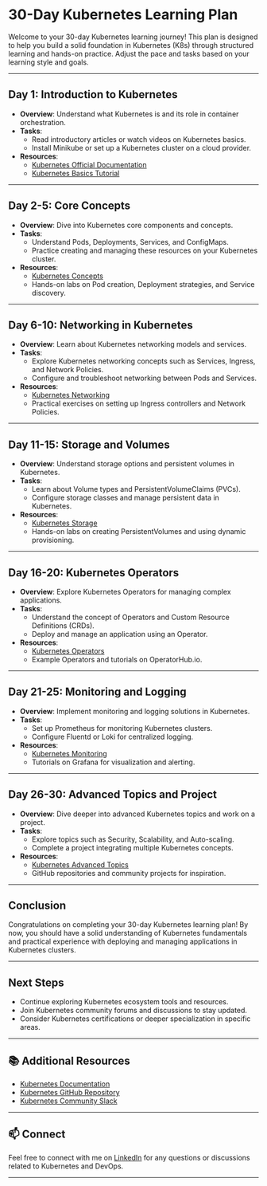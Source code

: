 # 30-Day Kubernetes Learning Plan

Welcome to your 30-day Kubernetes learning journey! This plan is designed to help you build a solid foundation in Kubernetes (K8s) through structured learning and hands-on practice. Adjust the pace and tasks based on your learning style and goals.

---

## Day 1: Introduction to Kubernetes
- **Overview**: Understand what Kubernetes is and its role in container orchestration.
- **Tasks**:
  - Read introductory articles or watch videos on Kubernetes basics.
  - Install Minikube or set up a Kubernetes cluster on a cloud provider.
- **Resources**:
  - [Kubernetes Official Documentation](https://kubernetes.io/docs/home/)
  - [Kubernetes Basics Tutorial](https://kubernetes.io/docs/tutorials/kubernetes-basics/)

---

## Day 2-5: Core Concepts
- **Overview**: Dive into Kubernetes core components and concepts.
- **Tasks**:
  - Understand Pods, Deployments, Services, and ConfigMaps.
  - Practice creating and managing these resources on your Kubernetes cluster.
- **Resources**:
  - [Kubernetes Concepts](https://kubernetes.io/docs/concepts/)
  - Hands-on labs on Pod creation, Deployment strategies, and Service discovery.

---

## Day 6-10: Networking in Kubernetes
- **Overview**: Learn about Kubernetes networking models and services.
- **Tasks**:
  - Explore Kubernetes networking concepts such as Services, Ingress, and Network Policies.
  - Configure and troubleshoot networking between Pods and Services.
- **Resources**:
  - [Kubernetes Networking](https://kubernetes.io/docs/concepts/cluster-administration/networking/)
  - Practical exercises on setting up Ingress controllers and Network Policies.

---

## Day 11-15: Storage and Volumes
- **Overview**: Understand storage options and persistent volumes in Kubernetes.
- **Tasks**:
  - Learn about Volume types and PersistentVolumeClaims (PVCs).
  - Configure storage classes and manage persistent data in Kubernetes.
- **Resources**:
  - [Kubernetes Storage](https://kubernetes.io/docs/concepts/storage/)
  - Hands-on labs on creating PersistentVolumes and using dynamic provisioning.

---

## Day 16-20: Kubernetes Operators
- **Overview**: Explore Kubernetes Operators for managing complex applications.
- **Tasks**:
  - Understand the concept of Operators and Custom Resource Definitions (CRDs).
  - Deploy and manage an application using an Operator.
- **Resources**:
  - [Kubernetes Operators](https://kubernetes.io/docs/concepts/extend-kubernetes/operator/)
  - Example Operators and tutorials on OperatorHub.io.

---

## Day 21-25: Monitoring and Logging
- **Overview**: Implement monitoring and logging solutions in Kubernetes.
- **Tasks**:
  - Set up Prometheus for monitoring Kubernetes clusters.
  - Configure Fluentd or Loki for centralized logging.
- **Resources**:
  - [Kubernetes Monitoring](https://kubernetes.io/docs/tasks/debug-application-cluster/resource-usage-monitoring/)
  - Tutorials on Grafana for visualization and alerting.

---

## Day 26-30: Advanced Topics and Project
- **Overview**: Dive deeper into advanced Kubernetes topics and work on a project.
- **Tasks**:
  - Explore topics such as Security, Scalability, and Auto-scaling.
  - Complete a project integrating multiple Kubernetes concepts.
- **Resources**:
  - [Kubernetes Advanced Topics](https://kubernetes.io/docs/concepts/)
  - GitHub repositories and community projects for inspiration.

---

## Conclusion
Congratulations on completing your 30-day Kubernetes learning plan! By now, you should have a solid understanding of Kubernetes fundamentals and practical experience with deploying and managing applications in Kubernetes clusters.

---

## Next Steps
- Continue exploring Kubernetes ecosystem tools and resources.
- Join Kubernetes community forums and discussions to stay updated.
- Consider Kubernetes certifications or deeper specialization in specific areas.

---

## 📚 Additional Resources
- [Kubernetes Documentation](https://kubernetes.io/docs/)
- [Kubernetes GitHub Repository](https://github.com/kubernetes/kubernetes)
- [Kubernetes Community Slack](https://kubernetes.slack.com/)

---

## 📫 Connect
Feel free to connect with me on [LinkedIn](https://www.linkedin.com/in/yourprofile) for any questions or discussions related to Kubernetes and DevOps.

---

